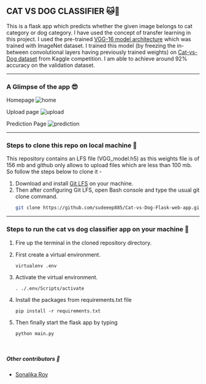 ## CAT VS DOG CLASSIFIER 🐱🐶

This is a flask app which predicts whether the given image belongs to cat category or dog category. I have used the concept of transfer learning in this project. I used the pre-trained [VGG-16 model architecture](https://neurohive.io/en/popular-networks/vgg16/) which was trained with ImageNet dataset. I trained this model (by freezing the in-between convolutional layers having previously trained weights) on [Cat-vs-Dog dataset](https://www.kaggle.com/c/dogs-vs-cats-redux-kernels-edition) from Kaggle competition. I am able to achieve around 92% accuracy on the validation dataset.

---
### A Glimpse of the app 😎
Homepage
![home](https://github.com/sudeeep885/Cat-vs-Dog-Flask-web-app/blob/master/screenshots/home.jpg?raw=true)
<br>

Upload page
![upload](https://github.com/sudeeep885/Cat-vs-Dog-Flask-web-app/blob/master/screenshots/upload.jpg?raw=true)
<br>

Prediction Page
![prediction](https://github.com/sudeeep885/Cat-vs-Dog-Flask-web-app/blob/master/screenshots/prediction.jpg?raw=true)

---
### Steps to clone this repo on local machine 🥳
This repository contains an LFS file (VGG_model.h5) as this weights file is of 156 mb and github only allows to upload files which are less than 100 mb. So follow the steps below to clone it - 
1. Download and install [Git LFS](https://git-lfs.github.com/) on your machine.
2. Then after configuring Git LFS, open Bash console and type the usual git clone command. 
    ``` bash
    git clone https://github.com/sudeeep885/Cat-vs-Dog-Flask-web-app.git
    ```
---

### Steps to run the cat vs dog classifier app on your machine 🎉
1. Fire up the terminal in the cloned repository directory.

2. First create a virtual environment.
    ```shell
    virtualenv .env
    ```
3. Activate the virtual environment.
    ```shell
    . ./.env/Scripts/activate
    ```
4. Install the packages from requirements.txt file
    ```shell
    pip install -r requirements.txt
    ```
5. Then finally start the flask app by typing
    ```shell
    python main.py
    ```
<br>

##### Other contributors 🙌
* [Sonalika Roy](https://github.com/sonalikaroy13)